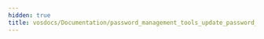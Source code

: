 ```yaml
---
hidden: true
title: vosdocs/Documentation/password_management_tools_update_password_vos2.dox File Reference
---
```


